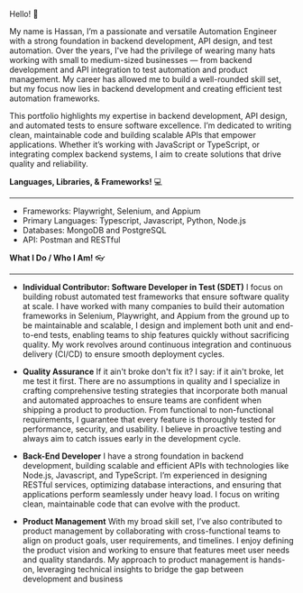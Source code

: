 Hello! 👋

My name is Hassan, I’m a passionate and versatile Automation Engineer with a strong foundation in backend development, API design, and test automation. Over the years, I've had the privilege of wearing many hats working with small to medium-sized businesses — from backend development and API integration to test automation and product management. My career has allowed me to build a well-rounded skill set, but my focus now lies in backend development and creating efficient test automation frameworks.

This portfolio highlights my expertise in backend development, API design, and automated tests to ensure software excellence. I’m dedicated to writing clean, maintainable code and building scalable APIs that empower applications. Whether it’s working with JavaScript or TypeScript, or integrating complex backend systems, I aim to create solutions that drive quality and reliability.

**Languages, Libraries, & Frameworks!** 💻
_________________________________________________________________
- Frameworks: Playwright, Selenium, and Appium
- Primary Languages: Typescript, Javascript, Python, Node.js
- Databases: MongoDB and PostgreSQL
- API: Postman and RESTful

**What I Do / Who I Am!** 👓
__________________________________________________________________

- **Individual Contributor: Software Developer in Test (SDET)**
I focus on building robust automated test frameworks that ensure software quality at scale. I have worked with many companies to build their automation frameworks in Selenium, Playwright, and Appium from the ground up to be maintainable and scalable, I design and implement both unit and end-to-end tests, enabling teams to ship features quickly without sacrificing quality. My work revolves around continuous integration and continuous delivery (CI/CD) to ensure smooth deployment cycles.

- **Quality Assurance**
If it ain't broke don't fix it? I say: if it ain't broke, let me test it first. There are no assumptions in quality and I specialize in crafting comprehensive testing strategies that incorporate both manual and automated approaches to ensure teams are confident when shipping a product to production. From functional to non-functional requirements, I guarantee that every feature is thoroughly tested for performance, security, and usability. I believe in proactive testing and always aim to catch issues early in the development cycle.

- **Back-End Developer**
I have a strong foundation in backend development, building scalable and efficient APIs with technologies like Node.js, Javascript, and TypeScript. I’m experienced in designing RESTful services, optimizing database interactions, and ensuring that applications perform seamlessly under heavy load. I focus on writing clean, maintainable code that can evolve with the product.

- **Product Management**
With my broad skill set, I’ve also contributed to product management by collaborating with cross-functional teams to align on product goals, user requirements, and timelines. I enjoy defining the product vision and working to ensure that features meet user needs and quality standards. My approach to product management is hands-on, leveraging technical insights to bridge the gap between development and business 

